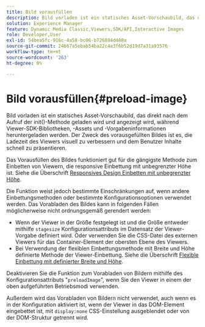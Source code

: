 ```yaml
---
title: Bild vorausfüllen
description: Bild vorladen ist ein statisches Asset-Vorschaubild, das direkt nach dem Aufruf der init()-Methode geladen wird und angezeigt wird, während Viewer-SDK-Bibliotheken, -Assets und -Vorgabeninformationen heruntergeladen werden. Der Zweck des vorausgefüllten Bildes ist es, die Ladezeit des Viewers visuell zu verbessern und dem Benutzer Inhalte schnell zu präsentieren.
solution: Experience Manager
feature: Dynamic Media Classic,Viewers,SDK/API,Interactive Images
role: Developer,User
exl-id: 54bea5fc-916c-4a58-bc06-b726884d488a
source-git-commit: 24667a5ebab54ba22c4a3f6b52d19d7a31a93576
workflow-type: tm+mt
source-wordcount: '263'
ht-degree: 0%

---
```


# Bild vorausfüllen{#preload-image}

Bild vorladen ist ein statisches Asset-Vorschaubild, das direkt nach dem Aufruf der init()-Methode geladen wird und angezeigt wird, während Viewer-SDK-Bibliotheken, -Assets und -Vorgabeninformationen heruntergeladen werden. Der Zweck des vorausgefüllten Bildes ist es, die Ladezeit des Viewers visuell zu verbessern und dem Benutzer Inhalte schnell zu präsentieren.

Das Vorausfüllen des Bildes funktioniert gut für die gängigste Methode zum Einbetten von Viewern, die responsive Einbettung mit unbegrenzter Höhe ist. Siehe die Überschrift [Responsives Design Einbetten mit unbegrenzter Höhe](../../c-html5-aem-asset-viewers/c-html5-aem-interactive-images/c-html5-aem-interactive-images.md#section-6bb5d3c502544ad18a58eafe12a13435).

Die Funktion weist jedoch bestimmte Einschränkungen auf, wenn andere Einbettungsmethoden oder bestimmte Konfigurationsoptionen verwendet werden. Das Vorabladen des Bildes kann in folgenden Fällen möglicherweise nicht ordnungsgemäß gerendert werden:

* Wenn der Viewer in der Größe festgelegt ist und die Größe entweder mithilfe `stagesize` Konfigurationsattributs im Datensatz der Viewer-Vorgabe definiert wird. Oder verwenden Sie die CSS-Datei des externen Viewers für das Container-Element der obersten Ebene des Viewers.
* Bei Verwendung der flexiblen Einbettungsmethode mit Breite und Höhe definierte Methode der Viewer-Einbettung. Siehe die Überschrift [Flexible Einbettung mit definierter Breite und Höhe](../../c-html5-aem-asset-viewers/c-html5-aem-interactive-images/c-html5-aem-interactive-images.md#section-6bb5d3c502544ad18a58eafe12a13435).

Deaktivieren Sie die Funktion zum Vorabladen von Bildern mithilfe des Konfigurationsattributs &quot;`preloadImage`&quot;, wenn Sie den Viewer in einem der oben aufgeführten Betriebsmodi verwenden.

Außerdem wird das Vorabladen von Bildern nicht verwendet, auch wenn es in der Konfiguration aktiviert ist, wenn der Viewer in das DOM-Element eingebettet ist, mit `display:none` CSS-Einstellung ausgeblendet oder von der DOM-Struktur getrennt wird.
